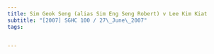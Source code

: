```yaml
---
title: Sim Geok Seng (alias Sim Eng Seng Robert) v Lee Kim Kiat 
subtitle: "[2007] SGHC 100 / 27\_June\_2007"
tags:


---
```


